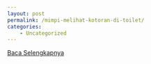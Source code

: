 ```yaml
---
layout: post
permalink: /mimpi-melihat-kotoran-di-toilet/
categories:
    - Uncategorized
---
```


[Baca Selengkapnya](/04)